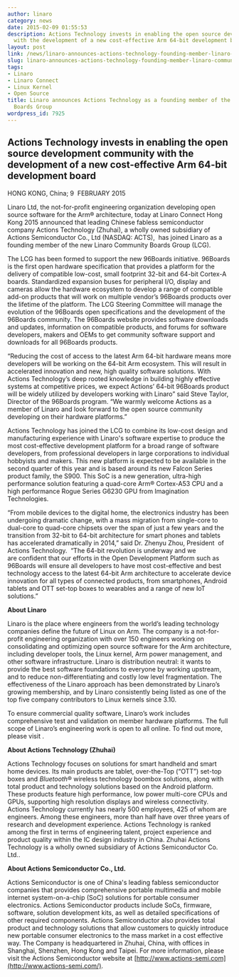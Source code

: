 ```yaml
---
author: linaro
category: news
date: 2015-02-09 01:55:53
description: Actions Technology invests in enabling the open source development community
  with the development of a new cost-effective Arm 64-bit development board
layout: post
link: /news/linaro-announces-actions-technology-founding-member-linaro-community-boards-group/
slug: linaro-announces-actions-technology-founding-member-linaro-community-boards-group
tags:
- Linaro
- Linaro Connect
- Linux Kernel
- Open Source
title: Linaro announces Actions Technology as a founding member of the Linaro Community
  Boards Group
wordpress_id: 7925
---
```


## Actions Technology invests in enabling the open source development community with the development of a new cost-effective Arm 64-bit development board

HONG KONG, China; 9  FEBRUARY 2015

Linaro Ltd, the not-for-profit engineering organization developing open source software for the Arm® architecture, today at Linaro Connect Hong Kong 2015 announced that leading Chinese fabless semiconductor company Actions Technology (Zhuhai), a wholly owned subsidiary of Actions Semiconductor Co., Ltd (NASDAQ: ACTS),  has joined Linaro as a founding member of the new Linaro Community Boards Group (LCG).

The LCG has been formed to support the new 96Boards initiative. 96Boards is the first open hardware specification that provides a platform for the delivery of compatible low-cost, small footprint 32-bit and 64-bit Cortex-A boards. Standardized expansion buses for peripheral I/O, display and cameras allow the hardware ecosystem to develop a range of compatible add-on products that will work on multiple vendor’s 96Boards products over the lifetime of the platform. The LCG Steering Committee will manage the evolution of the 96Boards open specifications and the development of the 96Boards community. The 96Boards website provides software downloads and updates, information on compatible products, and forums for software developers, makers and OEMs to get community software support and downloads for all 96Boards products.

“Reducing the cost of access to the latest Arm 64-bit hardware means more developers will be working on the 64-bit Arm ecosystem. This will result in accelerated innovation and new, high quality software solutions. With Actions Technology’s deep rooted knowledge in building highly effective systems at competitive prices, we expect Actions’ 64-bit 96Boards product will be widely utilized by developers working with Linaro” said Steve Taylor, Director of the 96Boards program. “We warmly welcome Actions as a member of Linaro and look forward to the open source community developing on their hardware platforms.”

Actions Technology has joined the LCG to combine its low-cost design and manufacturing experience with Linaro's software expertise to produce the most cost-effective development platform for a broad range of software developers, from professional developers in large corporations to individual hobbyists and makers. This new platform is expected to be available in the second quarter of this year and is based around its new Falcon Series product family, the S900. This SoC is a new generation, ultra-high performance solution featuring a quad-core Arm® Cortex-A53 CPU and a high performance Rogue Series G6230 GPU from Imagination Technologies.

“From mobile devices to the digital home, the electronics industry has been undergoing dramatic change, with a mass migration from single-core to dual-core to quad-core chipsets over the span of just a few years and the transition from 32-bit to 64-bit architecture for smart phones and tablets has accelerated dramatically in 2014,” said Dr. Zhenyu Zhou, President  of Actions Technology.  “The 64-bit revolution is underway and we are confident that our efforts in the Open Development Platform such as 96Boards will ensure all developers to have most cost-effective and best technology access to the latest 64-bit Arm architecture to accelerate device innovation for all types of connected products, from smartphones, Android tablets and OTT set-top boxes to wearables and a range of new IoT solutions.”

**About Linaro**

Linaro is the place where engineers from the world’s leading technology companies define the future of Linux on Arm. The company is a not-for-profit engineering organization with over 150 engineers working on consolidating and optimizing open source software for the Arm architecture, including developer tools, the Linux kernel, Arm power management, and other software infrastructure. Linaro is distribution neutral: it wants to provide the best software foundations to everyone by working upstream, and to reduce non-differentiating and costly low level fragmentation. The effectiveness of the Linaro approach has been demonstrated by Linaro’s growing membership, and by Linaro consistently being listed as one of the top five company contributors to Linux kernels since 3.10.

To ensure commercial quality software, Linaro’s work includes comprehensive test and validation on member hardware platforms. The full scope of Linaro’s engineering work is open to all online. To find out more, please visit []().

**About Actions Technology (Zhuhai)**

Actions Technology focuses on solutions for smart handheld and smart home devices. Its main products are tablet, over-the-Top (“OTT”) set-top boxes and *Bluetooth*® wireless technology boombox solutions, along with total product and technology solutions based on the Android platform. These products feature high performance, low power multi-core CPUs and GPUs, supporting high resolution displays and wireless connectivity. Actions Technology currently has nearly 500 employees, 425 of whom are engineers. Among these engineers, more than half have over three years of research and development experience. Actions Technology is ranked among the first in terms of engineering talent, project experience and product quality within the IC design industry in China. Zhuhai Actions Technology is a wholly owned subsidiary of Actions Semiconductor Co. Ltd..

**About Actions Semiconductor Co., Ltd.**

Actions Semiconductor is one of China's leading fabless semiconductor companies that provides comprehensive portable multimedia and mobile internet system-on-a-chip (SoC) solutions for portable consumer electronics. Actions Semiconductor products include SoCs, firmware, software, solution development kits, as well as detailed specifications of other required components. Actions Semiconductor also provides total product and technology solutions that allow customers to quickly introduce new portable consumer electronics to the mass market in a cost effective way. The Company is headquartered in Zhuhai, China, with offices in Shanghai, Shenzhen, Hong Kong and Taipei. For more information, please visit the Actions Semiconductor website at [http://www.actions-semi.com](http://www.actions-semi.com/).
